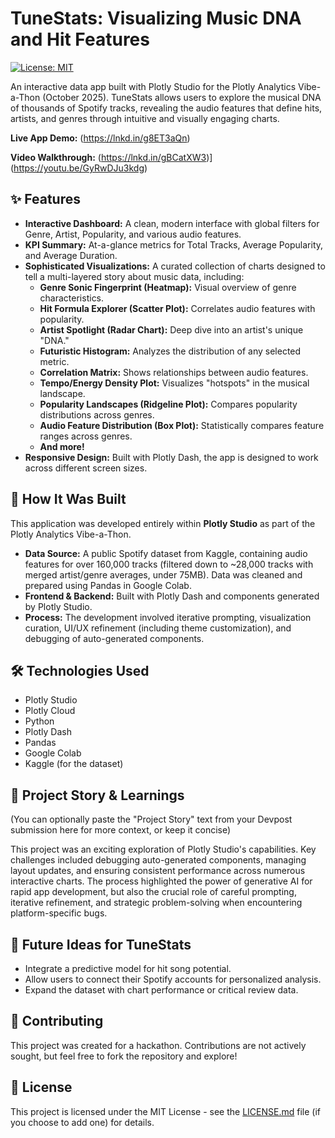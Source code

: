 # TuneStats: Visualizing Music DNA and Hit Features

[![License: MIT](https://img.shields.io/badge/License-MIT-yellow.svg)](https://opensource.org/licenses/MIT)

An interactive data app built with Plotly Studio for the Plotly Analytics Vibe-a-Thon (October 2025). TuneStats allows users to explore the musical DNA of thousands of Spotify tracks, revealing the audio features that define hits, artists, and genres through intuitive and visually engaging charts.

**Live App Demo:** (https://lnkd.in/g8ET3aQn)

**Video Walkthrough:** (https://lnkd.in/gBCatXW3)](https://youtu.be/GyRwDJu3kdg)

  ## ✨ Features

* **Interactive Dashboard:** A clean, modern interface with global filters for Genre, Artist, Popularity, and various audio features.
* **KPI Summary:** At-a-glance metrics for Total Tracks, Average Popularity, and Average Duration.
* **Sophisticated Visualizations:** A curated collection of charts designed to tell a multi-layered story about music data, including:
    * **Genre Sonic Fingerprint (Heatmap):** Visual overview of genre characteristics.
    * **Hit Formula Explorer (Scatter Plot):** Correlates audio features with popularity.
    * **Artist Spotlight (Radar Chart):** Deep dive into an artist's unique "DNA."
    * **Futuristic Histogram:** Analyzes the distribution of any selected metric.
    * **Correlation Matrix:** Shows relationships between audio features.
    * **Tempo/Energy Density Plot:** Visualizes "hotspots" in the musical landscape.
    * **Popularity Landscapes (Ridgeline Plot):** Compares popularity distributions across genres.
    * **Audio Feature Distribution (Box Plot):** Statistically compares feature ranges across genres.
    * **And more!**
* **Responsive Design:** Built with Plotly Dash, the app is designed to work across different screen sizes.

## 🚀 How It Was Built

This application was developed entirely within **Plotly Studio** as part of the Plotly Analytics Vibe-a-Thon.

* **Data Source:** A public Spotify dataset from Kaggle, containing audio features for over 160,000 tracks (filtered down to ~28,000 tracks with merged artist/genre averages, under 75MB). Data was cleaned and prepared using Pandas in Google Colab.
* **Frontend & Backend:** Built with Plotly Dash and components generated by Plotly Studio.
* **Process:** The development involved iterative prompting, visualization curation, UI/UX refinement (including theme customization), and debugging of auto-generated components.

## 🛠️ Technologies Used

* Plotly Studio
* Plotly Cloud
* Python
* Plotly Dash
* Pandas
* Google Colab
* Kaggle (for the dataset)

## 📖 Project Story & Learnings

(You can optionally paste the "Project Story" text from your Devpost submission here for more context, or keep it concise)

This project was an exciting exploration of Plotly Studio's capabilities. Key challenges included debugging auto-generated components, managing layout updates, and ensuring consistent performance across numerous interactive charts. The process highlighted the power of generative AI for rapid app development, but also the crucial role of careful prompting, iterative refinement, and strategic problem-solving when encountering platform-specific bugs.

## 🔮 Future Ideas for TuneStats

* Integrate a predictive model for hit song potential.
* Allow users to connect their Spotify accounts for personalized analysis.
* Expand the dataset with chart performance or critical review data.

## 🤝 Contributing

This project was created for a hackathon. Contributions are not actively sought, but feel free to fork the repository and explore!

## 📜 License

This project is licensed under the MIT License - see the [LICENSE.md](LICENSE.md) file (if you choose to add one) for details.
